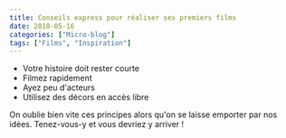 ```yaml
---
title: Conseils express pour réaliser ses premiers films
date: 2018-05-16
categories: ["Micro-blog"]
tags: ["Films", "Inspiration"]
---
```


- Votre histoire doit rester courte
- Filmez rapidement
- Ayez peu d'acteurs
- Utilisez des décors en accès libre

On oublie bien vite ces principes alors qu'on se laisse emporter par nos idées. Tenez-vous-y et vous devriez y arriver !

